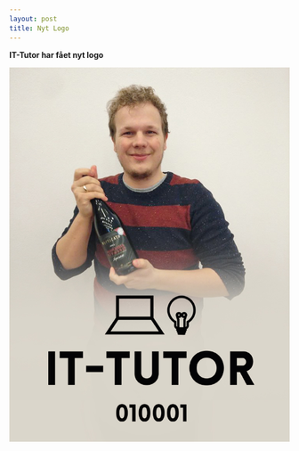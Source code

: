 ```yaml
---
layout: post
title: Nyt Logo
---
```


**IT-Tutor har fået nyt logo**

![Steffen med vin](/images/Vinder.jpg)
